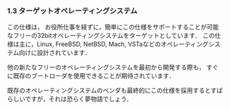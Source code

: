 ### 1.3 ターゲットオペレーティングシステム

この仕様は，
お役所仕事を経ずに，簡単にこの仕様をサポートすることが可能なフリーの32bitオペレーティングシステムをターゲットとしています．
この仕様は主に，Linux, FreeBSD, NetBSD, Mach, VSTaなどのオペレーティングシステム向けに設計されています．

他の新たなフリーのオペレーティングシステムを最初から開発する際も，
すぐに既存のブートローダを使用できることが期待されています．

既存のオペレーティングシステムのベンダも最終的にこの仕様を採用するとすばらしいですが，それは恐らく夢物語でしょう．
